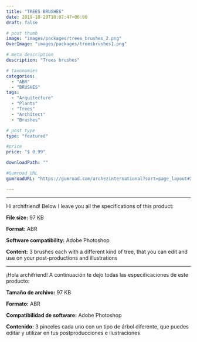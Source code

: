 ```yaml
---
title: "TREES BRUSHES"
date: 2019-10-29T10:07:47+06:00
draft: false

# post thumb
image: "images/packages/trees_brushes_2.png"
OverImage: "images/packages/treesbrushes1.png"

# meta description
description: "Trees brushes"

# taxonomies
categories:
  - "ABR"
  - "BRUSHES"
tags:
  - "Arquitecture"
  - "Plants"
  - "Trees"
  - "Architect"
  - "Brushes"

# post type
type: "featured"

#price
price: "$ 0.99"

downloadPath: ""

#Gumroad URL
gumroadURL: "https://gumroad.com/archezinternational?sort=page_layout#XmbDf"

---
```


___

Hi archifriend! Below I leave you all the specifications of this product:

**File size:** 97 KB

**Format:** ABR

**Software compatibility:** Adobe Photoshop

**Content:** 3 brushes each with a different kind of tree, that you can edit and use on your post-productions and illustrations

_____

¡Hola archifriend! A continuación te dejo todas las especificaciones de este producto:

**Tamaño de archivo:** 97 KB

**Formato:** ABR

**Compatibilidad de software:** Adobe Photoshop

**Contenido:** 3 pinceles cada uno con un tipo de árbol diferente, que puedes editar y utilizar en tus postproducciones e ilustraciones